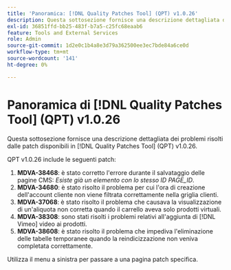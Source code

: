```yaml
---
title: 'Panoramica: [!DNL Quality Patches Tool] (QPT) v1.0.26'
description: Questa sottosezione fornisce una descrizione dettagliata dei problemi risolti dalle patch disponibili in  [!DNL Quality Patches Tool] (QPT) v1.0.26.
exl-id: 36851ffd-bb25-483f-b7a5-c25fc68eaab6
feature: Tools and External Services
role: Admin
source-git-commit: 1d2e0c1b4a8e3d79a362500ee3ec7bde84a6ce0d
workflow-type: tm+mt
source-wordcount: '141'
ht-degree: 0%

---
```


# Panoramica di [!DNL Quality Patches Tool] (QPT) v1.0.26

Questa sottosezione fornisce una descrizione dettagliata dei problemi risolti dalle patch disponibili in [!DNL Quality Patches Tool] (QPT) v1.0.26.

QPT v1.0.26 include le seguenti patch:

1. **MDVA-38468**: è stato corretto l&#39;errore durante il salvataggio delle pagine CMS: *Esiste già un elemento con lo stesso ID PAGE_ID*.
1. **MDVA-34680**: è stato risolto il problema per cui l&#39;ora di creazione dell&#39;account cliente non viene filtrata correttamente nella griglia clienti.
1. **MDVA-37068**: è stato risolto il problema che causava la visualizzazione di un&#39;aliquota non corretta quando il carrello aveva solo prodotti virtuali.
1. **MDVA-38308**: sono stati risolti i problemi relativi all&#39;aggiunta di [!DNL Vimeo] video ai prodotti.
1. **MDVA-38608**: è stato risolto il problema che impediva l&#39;eliminazione delle tabelle temporanee quando la reindicizzazione non veniva completata correttamente.

Utilizza il menu a sinistra per passare a una pagina patch specifica.
